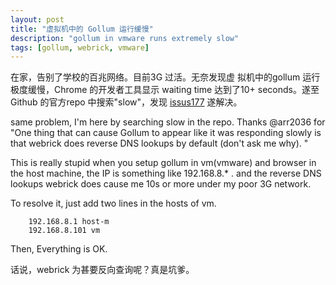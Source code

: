 ```yaml
---
layout: post
title: "虚拟机中的 Gollum 运行缓慢"
description: "gollum in vmware runs extremely slow"
tags: [gollum, webrick, vmware]
---
```


在家，告别了学校的百兆网络。目前3G 过活。无奈发现虚
拟机中的gollum 运行极度缓慢，Chrome 的开发者工具显示
waiting time 达到了10+ seconds。遂至Github 的官方repo
中搜索"slow"，发现
[issus177](https://github.com/gollum/gollum/issues/177)
遂解决。

same problem, I'm here by searching slow in the repo.
Thanks @arr2036 for "One thing that can cause Gollum 
to appear like it was responding slowly is that webrick
does reverse DNS lookups by default (don't ask me why). "

This is really stupid when you setup gollum in vm(vmware)
and browser in the host machine, the IP is something 
like 192.168.8.* . and the reverse DNS lookups webrick 
does cause me 10s or more under my poor 3G network.

To resolve it, just add two lines in the hosts of vm.

        192.168.8.1 host-m
        192.168.8.101 vm

Then, Everything is OK.

话说，webrick 为甚要反向查询呢？真是坑爹。
